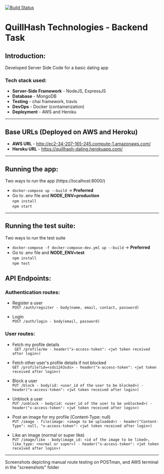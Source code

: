 [![Build Status](https://travis-ci.com/yashvardhan-kukreja/quillhash-backend-task.svg?token=xkGWiw62FsqB4JqveXu3&branch=master)](https://travis-ci.com/yashvardhan-kukreja/quillhash-backend-task)
# QuillHash Technologies - Backend Task
## Introduction: 
Developed Server Side Code for a basic dating app<br>
### Tech stack used:
 - **Server-Side Framework** - NodeJS, ExpressJS 
 - **Database** - MongoDB
 - **Testing** - chai framework, travis
 - **DevOps** - Docker (containerization)
 - **Deployment** - AWS and Heroku
-------
## Base URLs (Deployed on AWS and Heroku)
  - **AWS URL** - http://ec2-34-207-165-245.compute-1.amazonaws.com/
  - **Heroku URL** - https://quillhash-dating.herokuapp.com/
------

## Running the app:
Two ways to run the app (https://localhost:8000/)
- ```docker-compose up --build``` -> **Preferred**
- Go to .env file and **NODE_ENV=production**<br>
  ``` npm install ```<br>
  ``` npm start ```
-------
## Running the test suite:
Two ways to run the test suite
 - ```docker-compose -f docker-compose-dev.yml up --build``` -> **Preferred**
 - Go to .env file and **NODE_ENV=test**<br>
   ```npm install```<br>
   ```npm test``` 
## API Endpoints:
### Authentication routes:
 - Register a user<br>
 ```POST /auth/regsiter - body(name, email, contact, password)```
 
 - Login<br>
 ```POST /auth/login - body(email, password)```
 
 ### User routes:
  - Fetch my profile details<br>
  ``` GET /profile/me - header("x-access-token": <jwt token received after login>)```
  
  - Fetch other user's profile details if not blocked<br>
  ```GET /profile?id=<sds1243sds> - header("x-access-token": <jwt token received after login>)```
  
  - Block a user<br>
  ```PUT /block - body(id: <user_id of the user to be blocked>) - header("x-access-token": <jwt token received after login>)```
  
  - Unblock a user<br>
  ```PUT /unblock - body(id: <user_id of the user to be unblocked>) - header("x-access-token": <jwt token received after login>)```
  
  - Post an image for my profile (Content-Type: null)<br>
  ```PUT /image - file(image: <image to be uploaded>) - header("Content-Type": null, "x-access-token": <jwt token received after login>)```
  
  - Like an image (normal or super like)<br>
  ```PUT /image/like - body(image_id: <id of the image to be liked>, like_type: <normal or super>) - header("x-access-token": <jwt token received after login>)```
--------
Screenshots depicting manual route testing on POSTman, and AWS terminal in the "screenshots" folder
